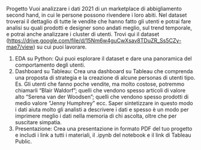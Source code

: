 Progetto
Vuoi analizzare i dati 2021 di un marketplace di abbigliamento second hand, in cui le persone possono rivendere i loro abiti. Nel dataset troverai il dettaglio di tutte le vendite che hanno fatto gli utenti e potrai fare analisi su quali prodotti e designer sono andati meglio, sul trend temporale, e potrai anche analizzare i cluster di utenti.
Trovi qui il dataset (https://drive.google.com/file/d/15Nm6w4guCwXsav8TDuZR_Ss5CZy-mae7/view) su cui puoi lavorare.
1. EDA su Python: Qui puoi esplorare il dataset e dare una panoramica del comportamento degli utenti.
2. Dashboard su Tableau: Crea una dashboard su Tableau che comprenda una proposta di strategia e la creazione di alcune personas di utenti tipo. Es. Gli utenti che fanno poche vendite, ma molto costose, potremmo chiamarli “Blair Waldorf”; quelli che vendono spesso articoli di valore alto “Serena van der Woodsen”; quelli che vendono spesso prodotti di medio valore “Jenny Humphrey” ecc. Saper sintetizzare in questo modo i dati aiuta molto gli analisti a descrivere i dati e spesso è un modo per imprimere meglio i dati nella memoria di chi ascolta, oltre che per suscitare simpatia.
3. Presentazione: Crea una presentazione in formato PDF del tuo progetto e includi i link a tutti i materiali, il .ipynb del notebook e il link di Tableau Public.
